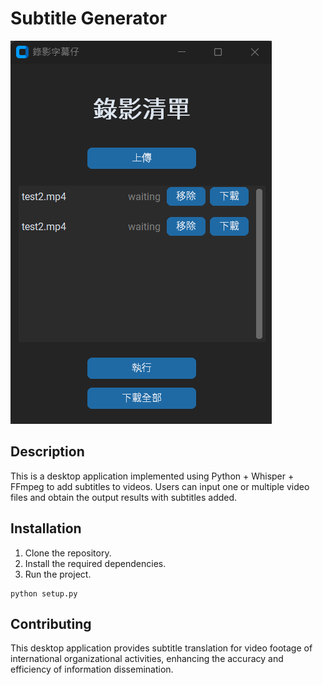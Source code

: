 # Subtitle Generator

![Project Image](/static/sample.png)

## Description

This is a desktop application implemented using Python + Whisper + FFmpeg to add subtitles to videos. Users can input one or multiple video files and obtain the output results with subtitles added.

## Installation

1. Clone the repository.
2. Install the required dependencies.
3. Run the project.

```
python setup.py
```

## Contributing

This desktop application provides subtitle translation for video footage of international organizational activities, enhancing the accuracy and efficiency of information dissemination.
